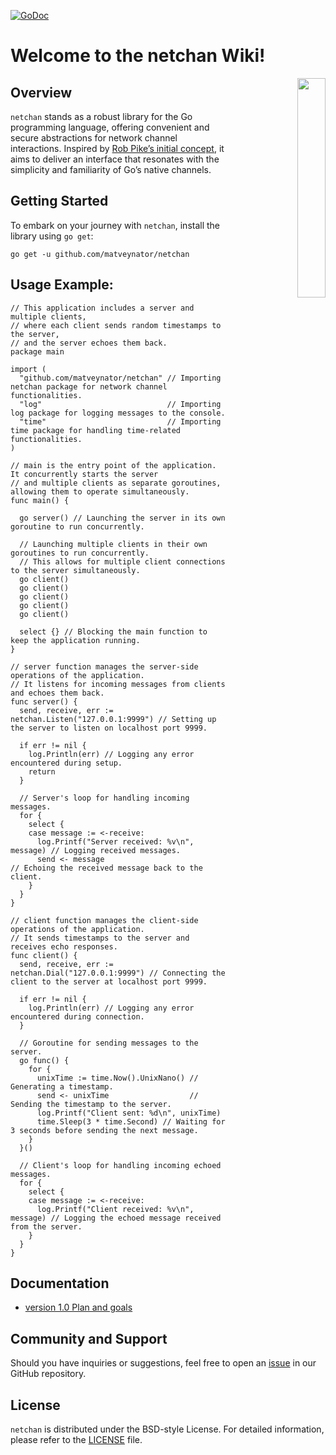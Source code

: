 [![GoDoc](https://godoc.org/github.com/matveynator/netchan?status.svg)](https://godoc.org/github.com/matveynator/netchan?flush=1)

# Welcome to the netchan Wiki!

<p align="right">
<img align="right" property="og:image" src="https://repository-images.githubusercontent.com/710838463/86ad7361-2608-4a70-9197-e66883eb9914" width="30%">
</p>


## Overview
`netchan` stands as a robust library for the Go programming language, offering convenient and secure abstractions for network channel interactions. Inspired by [Rob Pike’s initial concept](https://github.com/matveynator/netchan-old), it aims to deliver an interface that resonates with the simplicity and familiarity of Go’s native channels.

## Getting Started
To embark on your journey with `netchan`, install the library using `go get`:

`go get -u github.com/matveynator/netchan`

## Usage Example:

```
// This application includes a server and multiple clients,
// where each client sends random timestamps to the server, 
// and the server echoes them back.
package main

import (
  "github.com/matveynator/netchan" // Importing netchan package for network channel functionalities.
  "log"                            // Importing log package for logging messages to the console.
  "time"                           // Importing time package for handling time-related functionalities.
)

// main is the entry point of the application. It concurrently starts the server
// and multiple clients as separate goroutines, allowing them to operate simultaneously.
func main() {

  go server() // Launching the server in its own goroutine to run concurrently.

  // Launching multiple clients in their own goroutines to run concurrently.
  // This allows for multiple client connections to the server simultaneously.
  go client()
  go client()
  go client()
  go client()
  go client()

  select {} // Blocking the main function to keep the application running.
}

// server function manages the server-side operations of the application.
// It listens for incoming messages from clients and echoes them back.
func server() {
  send, receive, err := netchan.Listen("127.0.0.1:9999") // Setting up the server to listen on localhost port 9999.

  if err != nil {
    log.Println(err) // Logging any error encountered during setup.
    return
  }

  // Server's loop for handling incoming messages.
  for {
    select {
    case message := <-receive:
      log.Printf("Server received: %v\n", message) // Logging received messages.
      send <- message                              // Echoing the received message back to the client.
    }
  }
}

// client function manages the client-side operations of the application.
// It sends timestamps to the server and receives echo responses.
func client() {
  send, receive, err := netchan.Dial("127.0.0.1:9999") // Connecting the client to the server at localhost port 9999.

  if err != nil {
    log.Println(err) // Logging any error encountered during connection.
  }

  // Goroutine for sending messages to the server.
  go func() {
    for {
      unixTime := time.Now().UnixNano() // Generating a timestamp.
      send <- unixTime                  // Sending the timestamp to the server.
      log.Printf("Client sent: %d\n", unixTime)
      time.Sleep(3 * time.Second) // Waiting for 3 seconds before sending the next message.
    }
  }()

  // Client's loop for handling incoming echoed messages.
  for {
    select {
    case message := <-receive:
      log.Printf("Client received: %v\n", message) // Logging the echoed message received from the server.
    }
  }
}
```

## Documentation
- [version 1.0 Plan and goals](wiki/v1-plan.md)

## Community and Support
  Should you have inquiries or suggestions, feel free to open an [issue](https://github.com/matveynator/netchan/issues) in our GitHub repository.

## License
  `netchan` is distributed under the BSD-style License. For detailed information, please refer to the [LICENSE](https://github.com/matveynator/netchan/blob/master/LICENSE) file.

